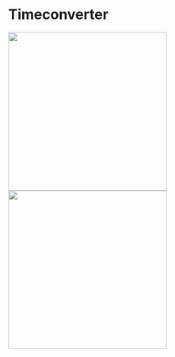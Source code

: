 # Timeconverter
<img src="Timeconverter/screenshots/device-2017-08-13-122848.png" width="320"/><img src="Timeconverter/screenshots/device-2017-08-13-123032.png" width="320"/>
